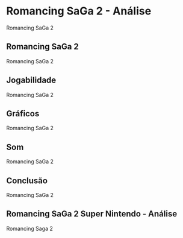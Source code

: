 ---
---

# Romancing SaGa 2 - Análise

Romancing SaGa 2

## Romancing SaGa 2

Romancing SaGa 2

## Jogabilidade

Romancing SaGa 2

## Gráficos

Romancing SaGa 2

## Som

Romancing SaGa 2

## Conclusão

Romancing SaGa 2

## Romancing SaGa 2 Super Nintendo - Análise

Romancing Saga 2
